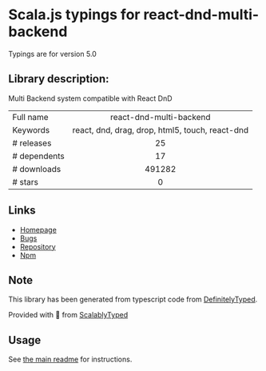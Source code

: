 
# Scala.js typings for react-dnd-multi-backend

Typings are for version 5.0

## Library description:
Multi Backend system compatible with React DnD

|                    |                 |
| ------------------ | :-------------: |
| Full name          | react-dnd-multi-backend |
| Keywords           | react, dnd, drag, drop, html5, touch, react-dnd |
| # releases         | 25 |
| # dependents       | 17 |
| # downloads        | 491282 |
| # stars            | 0 |

## Links
- [Homepage](https://louisbrunner.github.io/dnd-multi-backend/packages/react-dnd-multi-backend/)
- [Bugs](https://github.com/LouisBrunner/dnd-multi-backend/issues)
- [Repository](https://github.com/LouisBrunner/dnd-multi-backend)
- [Npm](https://www.npmjs.com/package/react-dnd-multi-backend)
    


## Note
This library has been generated from typescript code from [DefinitelyTyped](https://definitelytyped.org).

Provided with :purple_heart: from [ScalablyTyped](https://github.com/oyvindberg/ScalablyTyped)

## Usage
See [the main readme](../../readme.md) for instructions.


